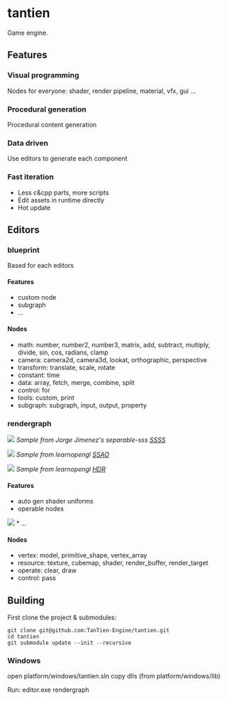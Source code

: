 # tantien

Game engine.

## Features

### Visual programming
Nodes for everyone: shader, render pipeline, material, vfx, gui ...

### Procedural generation
Procedural content generation

### Data driven
Use editors to generate each component

### Fast iteration
* Less c&cpp parts, more scripts
* Edit assets in runtime directly
* Hot update

## Editors

### blueprint
Based for each editors

#### Features
* custom node 
* subgraph
* ...

#### Nodes
* math: number, number2, number3, matrix, add, subtract, multiply, divide, sin, cos, radians, clamp
* camera: camera2d, camera3d, lookat, orthographic, perspective
* transform: translate, scale, rotate
* constant: time
* data: array, fetch, merge, combine, split
* control: for
* tools: custom, print 
* subgraph: subgraph, input, output, property

### rendergraph

![](./doc/rendergraph/screenshots/ssss.jpg)
    <em>Sample from Jorge Jimenez's separable-sss <a href="https://github.com/iryoku/separable-sss">SSSS</a></em>

![](./doc/rendergraph/screenshots/ssao.jpg)
    <em>Sample from learnopengl <a href="https://learnopengl.com/Advanced-Lighting/SSAO">SSAO</a></em>

![](./doc/rendergraph/screenshots/hdr.jpg)
    <em>Sample from learnopengl <a href="https://learnopengl.com/Advanced-Lighting/HDR">HDR</a></em>

#### Features
* auto gen shader uniforms
* operable nodes
<img src="./doc/rendergraph/screenshots/camera3d.gif">
* ...

#### Nodes
* vertex: model, primitive_shape, vertex_array
* resource: texture, cubemap, shader, render_buffer, render_target
* operate: clear, draw
* control: pass

## Building
First clone the project & submodules:
```
git clone git@github.com:TanTien-Engine/tantien.git
cd tantien
git submodule update --init --recursive
```

### Windows
open platform/windows/tantien.sln
copy dlls (from platform/windows/lib)

Run: editor.exe rendergraph